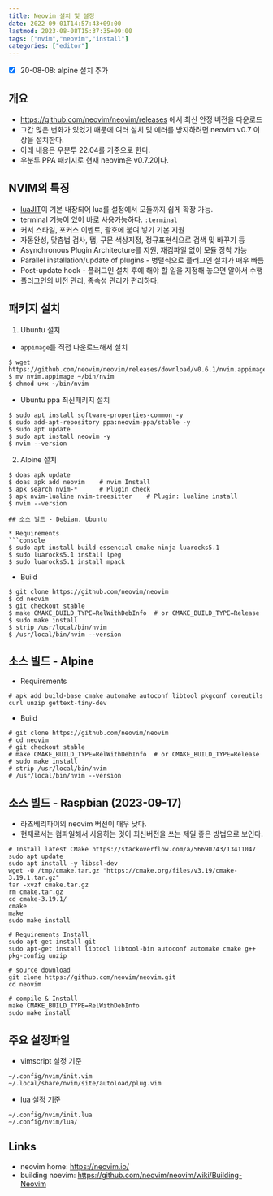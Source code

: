 ```yaml
---
title: Neovim 설치 및 설정
date: 2022-09-01T14:57:43+09:00
lastmod: 2023-08-08T15:37:35+09:00
tags: ["nvim","neovim","install"]
categories: ["editor"]
---
```


* [X] 20-08-08: alpine 설치 추가

## 개요

* https://github.com/neovim/neovim/releases 에서 최신 안정 버전을 다운로드
* 그간 많은 변화가 있었기 때문에 여러 설치 및 에러를 방지하려면 neovim v0.7 이상을 설치한다.
* 아래 내용은 우분투 22.04를 기준으로 한다.
* 우분투 PPA 패키지로 현재 neovim은 v0.7.2이다.

## NVIM의 특징

* [luaJIT](luaJIT)이 기본 내장되어 lua를 설정에서 모듈까지 쉽게 확장 가능.
* terminal 기능이 있어 바로 사용가능하다. `:terminal`
* 커서 스타일, 포커스 이벤트, 괄호에 붙여 넣기 기본 지원
* 자동완성, 맞춤법 검사, 탭, 구문 색상지정, 정규표현식으로 검색 및 바꾸기 등
* Asynchronous Plugin Architecture를 지원, 재컴파일 없이 모듈 장착 가능
* Parallel installation/update of plugins - 병렬식으로 플러그인 설치가 매우 빠름
* Post-update hook - 플러그인 설치 후에 해야 할 일을 지정해 놓으면 알아서 수행
* 플러그인의 버전 관리, 종속성 관리가 편리하다.

## 패키지 설치

1. Ubuntu 설치

* `appimage`를 직접 다운로드해서 설치
```console
$ wget https://github.com/neovim/neovim/releases/download/v0.6.1/nvim.appimage
$ mv nvim.appimage ~/bin/nvim
$ chmod u+x ~/bin/nvim
```

* Ubuntu ppa 최신패키지 설치
```console
$ sudo apt install software-properties-common -y
$ sudo add-apt-repository ppa:neovim-ppa/stable -y
$ sudo apt update
$ sudo apt install neovim -y
$ nvim --version
```

2. Alpine 설치
```console
$ doas apk update
$ doas apk add neovim    # nvim Install
$ apk search nvim-*      # Plugin check
$ apk nvim-lualine nvim-treesitter    # Plugin: lualine install
$ nvim --version

## 소스 빌드 - Debian, Ubuntu

* Requirements
```console
$ sudo apt install build-essencial cmake ninja luarocks5.1
$ sudo luarocks5.1 install lpeg
$ sudo luarocks5.1 install mpack
```

* Build
```console
$ git clone https://github.com/neovim/neovim
$ cd neovim 
$ git checkout stable
$ make CMAKE_BUILD_TYPE=RelWithDebInfo  # or CMAKE_BUILD_TYPE=Release
$ sudo make install
$ strip /usr/local/bin/nvim
$ /usr/local/bin/nvim --version
```

## 소스 빌드 - Alpine

* Requirements
```console
# apk add build-base cmake automake autoconf libtool pkgconf coreutils curl unzip gettext-tiny-dev
```

* Build
```console
# git clone https://github.com/neovim/neovim
# cd neovim 
# git checkout stable
# make CMAKE_BUILD_TYPE=RelWithDebInfo  # or CMAKE_BUILD_TYPE=Release
# sudo make install
# strip /usr/local/bin/nvim
# /usr/local/bin/nvim --version
```

## 소스 빌드 - Raspbian (2023-09-17)
* 라즈베리파이의 neovim 버전이 매우 낮다. 
* 현재로서는 컴파일해서 사용하는 것이 최신버전을 쓰는 제일 좋은 방법으로 보인다.
```
# Install latest CMake https://stackoverflow.com/a/56690743/13411047
sudo apt update
sudo apt install -y libssl-dev
wget -O /tmp/cmake.tar.gz "https://cmake.org/files/v3.19/cmake-3.19.1.tar.gz"
tar -xvzf cmake.tar.gz
rm cmake.tar.gz
cd cmake-3.19.1/
cmake .
make
sudo make install

# Requirements Install
sudo apt-get install git
sudo apt-get install libtool libtool-bin autoconf automake cmake g++ pkg-config unzip

# source download
git clone https://github.com/neovim/neovim.git
cd neovim

# compile & Install
make CMAKE_BUILD_TYPE=RelWithDebInfo
sudo make install
```

## 주요 설정파일

* vimscript 설정 기준

```
~/.config/nvim/init.vim
~/.local/share/nvim/site/autoload/plug.vim
```

* lua 설정 기준

```
~/.config/nvim/init.lua
~/.config/nvim/lua/
```

## Links
* neovim home: <https://neovim.io/>
* building noevim: <https://github.com/neovim/neovim/wiki/Building-Neovim>
